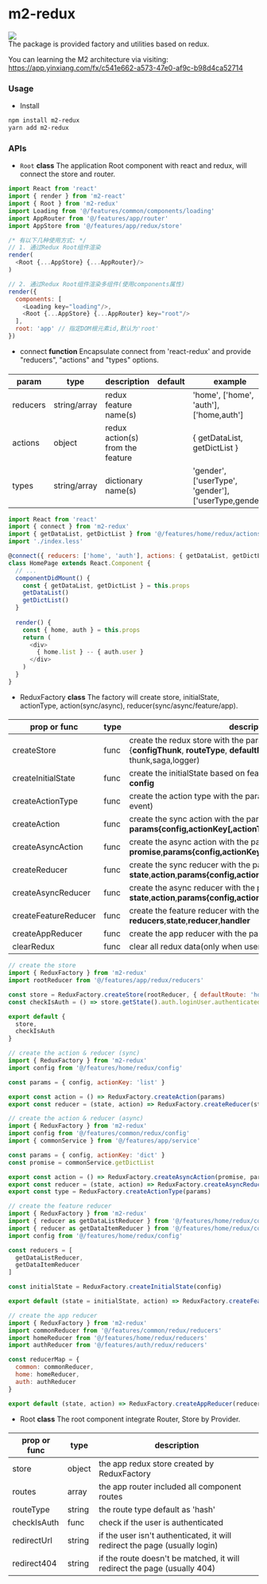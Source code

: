 # m2-redux

[![](https://img.shields.io/badge/m2--redux-v1.1.8-green.svg)](https://github.com/hmiinyu/m2-redux.git) <br/>
The package is provided factory and utilities based on redux.

You can learning the M2 architecture via visiting: 
https://app.yinxiang.com/fx/c541e662-a573-47e0-af9c-b98d4ca52714

### Usage
 - Install
```bash
npm install m2-redux
yarn add m2-redux
```
### APIs
- `Root` **class** The application Root component with react and redux, will connect the store and router.
 ```js
 import React from 'react'
 import { render } from 'm2-react'
 import { Root } from 'm2-redux'
 import Loading from '@/features/common/components/loading'
 import AppRouter from '@/features/app/router' 
 import AppStore from '@/features/app/redux/store'
 
 /* 有以下几种使用方式: */
 // 1. 通过Redux Root组件渲染
 render(
   <Root {...AppStore} {...AppRouter}/>
 )
 
 // 2. 通过Redux Root组件渲染多组件(使用components属性)
 render({
   components: [
     <Loading key="loading"/>,
     <Root {...AppStore} {...AppRouter} key="root"/>
   ],
   root: 'app' // 指定DOM根元素id,默认为'root'
 })
```
- connect **function** Encapsulate connect from 'react-redux' and provide "reducers", "actions" and "types" options.
 ####
 | param | type | description | default | example |
 | ------------ | ------------ | ------------ | ------------ | ------------ |
 | reducers | string/array | redux feature name(s) |  | 'home', ['home', 'auth'], ['home,auth'] |
 | actions | object | redux action(s) from the feature |  | { getDataList, getDictList } 
 | types | string/array | dictionary name(s) |  | 'gender', ['userType', 'gender'], ['userType,gender'] |
```js
import React from 'react'
import { connect } from 'm2-redux'
import { getDataList, getDictList } from '@/features/home/redux/actions'
import './index.less'

@connect({ reducers: ['home', 'auth'], actions: { getDataList, getDictList } })
class HomePage extends React.Component {
  // ...
  componentDidMount() {
    const { getDataList, getDictList } = this.props
    getDataList()
    getDictList()
  }
  
  render() {
    const { home, auth } = this.props
    return (
      <div>
        { home.list } -- { auth.user }
      </div>
    )
  }
}
```
- ReduxFactory **class** The factory will create store, initialState, actionType, action(sync/async), reducer(sync/async/feature/app).
#### 
| prop or func | type | description | 
| ------------ | ------------ | ------------ |
| createStore | func | create the redux store with the params **rootReducer**, {**configThunk**, **routeType**, **defaultRoute**, **middlewares**}(eg: thunk,saga,logger) |
| createInitialState | func | create the initialState based on feature reducer with the params **config** |
| createActionType | func | create the action type with the params **config** (for emit async event) |
| createAction | func | create the sync action with the params **params{config,actionKey[,actionType]}**,**payload**  |
| createAsyncAction | func | create the async action with the params **promise**,**params{config,actionKey[,actionType]}**,**handler** |
| createReducer | func | create the sync reducer with the params **state**,**action**,**params{config,actionKey[,actionType]}**,**handler** |
| createAsyncReducer | func | create the async reducer with the params **state**,**action**,**params{config,actionKey[,actionType,resultField]}** |
| createFeatureReducer | func | create the feature reducer with the params **reducers**,**state**,**reducer**,**handler** |
| createAppReducer | func | create the app reducer with the params **reducers**,**state**,**reducer** | 
| clearRedux | func | clear all redux data(only when user will exit the app) |
```js
// create the store
import { ReduxFactory } from 'm2-redux'
import rootReducer from '@/features/app/redux/reducers'

const store = ReduxFactory.createStore(rootReducer, { defaultRoute: 'home', configLogger: true })
const checkIsAuth = () => store.getState().auth.loginUser.authenticated

export default {
  store,
  checkIsAuth
}

// create the action & reducer (sync)
import { ReduxFactory } from 'm2-redux'
import config from '@/features/home/redux/config'

const params = { config, actionKey: 'list' }

export const action = () => ReduxFactory.createAction(params)
export const reducer = (state, action) => ReduxFactory.createReducer(state, action, params, () => action.payload)

// create the action & reducer (async)
import { ReduxFactory } from 'm2-redux'
import config from '@/features/common/redux/config'
import { commonService } from '@/features/app/service'

const params = { config, actionKey: 'dict' }
const promise = commonService.getDictList

export const action = () => ReduxFactory.createAsyncAction(promise, params)
export const reducer = (state, action) => ReduxFactory.createAsyncReducer(state, action, params)
export const type = ReduxFactory.createActionType(params)

// create the feature reducer
import { ReduxFactory } from 'm2-redux'
import { reducer as getDataListReducer } from '@/features/home/redux/controllers/getDataList'
import { reducer as getDataItemReducer } from '@/features/home/redux/controllers/getDataItem'
import config from '@/features/home/redux/config'

const reducers = [
  getDataListReducer,
  getDataItemReducer
]

const initialState = ReduxFactory.createInitialState(config)

export default (state = initialState, action) => ReduxFactory.createFeatureReducer(reducers, state, action)

// create the app reducer
import { ReduxFactory } from 'm2-redux'
import commonReducer from '@/features/common/redux/reducers'
import homeReducer from '@/features/home/redux/reducers'
import authReducer from '@/features/auth/redux/reducers'

const reducerMap = {
  common: commonReducer,
  home: homeReducer,
  auth: authReducer
}

export default (state, action) => ReduxFactory.createAppReducer(reducerMap, state, action)
```
- Root **class** The root component integrate Router, Store by Provider.
#### 
| prop or func | type | description | 
| ------------ | ------------ | ------------ |
| store | object | the app redux store created by ReduxFactory |
| routes | array | the app router included all component routes |
| routeType | string | the route type default as 'hash' |
| checkIsAuth | func | check if the user is authenticated |
| redirectUrl | string | if the user isn't authenticated, it will redirect the page (usually login) |
| redirect404 | string | if the route doesn't be matched, it will redirect the page (usually 404) |
